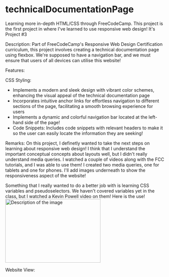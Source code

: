 # technicalDocumentationPage
Learning more in-depth HTML/CSS through FreeCodeCamp. This project is the first project in where I've learned to use responsive web design! It's Project #3

Description: Part of FreeCodeCamp's Responsive Web Design Certification curriculum, this project involves creating a technical documentation page using flexbox. We're supposed to have a navigation bar, and we must ensure that users of all devices can utilise this website!

Features:

CSS Styling:
- Implements a modern and sleek design with vibrant color schemes, enhancing the visual appeal of the technical documentation page
- Incorporates intuitive anchor links for effortless navigation to different sections of the page, facilitating a smooth browsing experience for users
- Implements a dynamic and colorful navigation bar located at the left-hand side of the page!
- Code Snippets: Includes code snippets with relevant headers to make it so the user can easily locate the information they are seeking!
  
Remarks: On this project, I definetly wanted to take the next steps on learning about responsive web design! I think that I understand the important conceptual concepts about layouts well, but I didn't really understand media queries. I watched a couple of videos along with the FCC tutorials, and I was able to use them!
I created two media queries, one for tablets and one for phones. I'll add images underneath to show the responsiveness aspect of the website!

Something that I really wanted to do a better job with is learning CSS variables and pseudoselectors. We haven't covered variables yet in the class, but I watched a Kevin Powell video on them! Here is the use!
<img src="https://github.com/AravArora05/technicalDocumentationProject/assets/81041030/1da09305-640b-4266-a816-d205d23e1dc3" alt="Description of the image" width="300" height="200">



Website View: 
